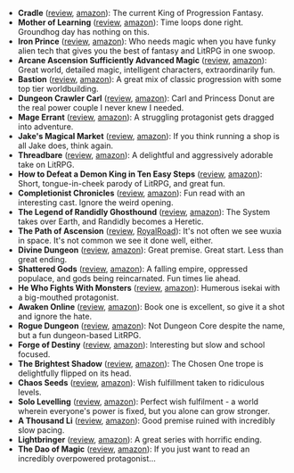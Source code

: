* **Cradle** ([review](https://cosmiccoding.com.au/reviews/cradle), [amazon](https://cosmiccoding.com.auhttps://www.amazon.com/Cradle-Foundation-Collected-Book-ebook/dp/B076G8DVN6)): The current King of Progression Fantasy.
* **Mother of Learning** ([review](https://cosmiccoding.com.au/reviews/mol), [amazon](https://cosmiccoding.com.auhttps://www.amazon.com/dp/B09M2R6QLF)): Time loops done right. Groundhog day has nothing on this.
* **Iron Prince** ([review](https://cosmiccoding.com.au/reviews/iron_prince), [amazon](https://cosmiccoding.com.auhttps://www.amazon.com/Iron-Prince-Warformed-Stormweaver-Book-ebook/dp/B08KGT4CLQ)): Who needs magic when you have funky alien tech that gives you  the best of fantasy and LitRPG in one swoop.
* **Arcane Ascension Sufficiently Advanced Magic** ([review](https://cosmiccoding.com.au/reviews/arcane_ascension), [amazon](https://cosmiccoding.com.auhttps://www.amazon.com/gp/product/B06XBFD7CB)): Great world, detailed magic, intelligent characters, extraordinarily fun.
* **Bastion** ([review](https://cosmiccoding.com.au/reviews/bastion), [amazon](https://cosmiccoding.com.auhttps://www.amazon.com/Bastion-Immortal-Great-Souls-Book-ebook/dp/B09KNXZZR5)): A great mix of classic progression with some top tier worldbuilding.
* **Dungeon Crawler Carl** ([review](https://cosmiccoding.com.au/reviews/carl), [amazon](https://cosmiccoding.com.auhttps://www.amazon.com/Dungeon-Crawler-Carl-Gamelit-Adventure-ebook/dp/B08BKGYQXW)): Carl and Princess Donut are the real power couple I never knew I needed.
* **Mage Errant** ([review](https://cosmiccoding.com.au/reviews/mage_errant), [amazon](https://cosmiccoding.com.auhttps://www.amazon.com/Into-Labyrinth-Mage-Errant-Book-ebook/dp/B07J675X2C)): A struggling protagonist gets dragged into adventure.
* **Jake's Magical Market** ([review](https://cosmiccoding.com.au/reviews/jmm), [amazon](https://cosmiccoding.com.auhttps://www.amazon.com/Jakes-Magical-Market-J-R-Mathews-ebook/dp/B09HWX11N9)): If you think running a shop is all Jake does, think again.
* **Threadbare** ([review](https://cosmiccoding.com.au/reviews/threadbare), [amazon](https://cosmiccoding.com.auhttps://www.amazon.com/Threadbare-Stuff-Nonsense-Andrew-Seiple-ebook/dp/B078KGS4V4)): A delightful and aggressively adorable take on LitRPG.
* **How to Defeat a Demon King in Ten Easy Steps** ([review](https://cosmiccoding.com.au/reviews/ten_steps), [amazon](https://cosmiccoding.com.auhttps://www.amazon.com/Defeat-Demon-King-Easy-Steps/dp/B086R4N2YC)): Short, tongue-in-cheek parody of LitRPG, and great fun.
* **Completionist Chronicles** ([review](https://cosmiccoding.com.au/reviews/cc), [amazon](https://cosmiccoding.com.auhttps://www.amazon.com/Ritualist-Completionist-Chronicles-Book-1-ebook/dp/B07B27XQLF)): Fun read with an interesting cast. Ignore the weird opening.
* **The Legend of Randidly Ghosthound** ([review](https://cosmiccoding.com.au/reviews/ghosthound), [amazon](https://cosmiccoding.com.auhttps://www.amazon.com/Legend-Randidly-Ghosthound-LitRPG-Adventure-ebook/dp/B09BNSH5KG)): The System takes over Earth, and Randidly becomes a Heretic.
* **The Path of Ascension** ([review](https://cosmiccoding.com.au/reviews/path_ascension), [RoyalRoad](https://cosmiccoding.com.auhttps://www.royalroad.com/fiction/40920/the-path-of-ascension)): It's not often we see wuxia in space. It's not common we see it done well, either.
* **Divine Dungeon** ([review](https://cosmiccoding.com.au/reviews/divine_dungeon), [amazon](https://cosmiccoding.com.auhttps://www.amazon.com/Divine-Dungeon-Complete-GameLit-Fantasy-ebook/dp/B084RD9N97)): Great premise. Great start. Less than great ending.
* **Shattered Gods** ([review](https://cosmiccoding.com.au/reviews/shattered_gods), [amazon](https://cosmiccoding.com.auhttps://www.amazon.com/Shattered-Gods-Epic-Fantasy-Progression-ebook/dp/B091QCZ75X)): A falling empire, oppressed populace, and gods being reincarnated. Fun times lie ahead.
* **He Who Fights With Monsters** ([review](https://cosmiccoding.com.au/reviews/hwfwm), [amazon](https://cosmiccoding.com.auhttps://www.amazon.com/He-Who-Fights-Monsters-Adventure-ebook/dp/B08WCT9W26)): Humerous isekai with a big-mouthed protagonist.
* **Awaken Online** ([review](https://cosmiccoding.com.au/reviews/awaken), [amazon](https://cosmiccoding.com.auhttps://www.amazon.com/dp/B074CC5NDX)): Book one is excellent, so give it a shot and ignore the hate.
* **Rogue Dungeon** ([review](https://cosmiccoding.com.au/reviews/rogue_dungeon), [amazon](https://cosmiccoding.com.auhttps://www.amazon.com/Rogue-Dungeon-litRPG-Adventure-Book-ebook/dp/B07FKYZFYD)): Not Dungeon Core despite the name, but a fun dungeon-based LitRPG.
* **Forge of Destiny** ([review](https://cosmiccoding.com.au/reviews/forge_destiny), [amazon](https://cosmiccoding.com.auhttps://www.amazon.com/Forge-Destiny-1-Yrsillar-ebook/dp/B08P8175Z1)): Interesting but slow and school focused.
* **The Brightest Shadow** ([review](https://cosmiccoding.com.au/reviews/brightest_shadow), [amazon](https://cosmiccoding.com.auhttps://www.amazon.com/Brightest-Shadow-Sarah-Lin-ebook/dp/B0856ZMG9Z)): The Chosen One trope is delightfully flipped on its head.
* **Chaos Seeds** ([review](https://cosmiccoding.com.au/reviews/land), [amazon](https://cosmiccoding.com.auhttps://www.amazon.com/Land-Founding-LitRPG-Chaos-Seeds-ebook/dp/B0172GEB68)): Wish fulfillment taken to ridiculous levels.
* **Solo Levelling** ([review](https://cosmiccoding.com.au/reviews/solo_levelling), [amazon](https://cosmiccoding.com.auhttps://www.amazon.com/Solo-Leveling-Vol-1-Novel/dp/B096YCZLTL)): Perfect wish fulfilment - a world wherein everyone's power is fixed, but you alone can grow stronger.
* **A Thousand Li** ([review](https://cosmiccoding.com.au/reviews/thousand_li), [amazon](https://cosmiccoding.com.auhttps://www.amazon.co.uk/gp/product/B07PKGSDDQ)): Good premise ruined with incredibly slow pacing.
* **Lightbringer** ([review](https://cosmiccoding.com.au/reviews/lightbringer), [amazon](https://cosmiccoding.com.auhttps://www.amazon.co.uk/Black-Prism-Book-Lightbringer/dp/1841499048)): A great series with horrific ending.
* **The Dao of Magic** ([review](https://cosmiccoding.com.au/reviews/dao_of_magic), [amazon](https://cosmiccoding.com.auhttps://www.amazon.com/Dao-Magic-Book-I-ebook/dp/B07HM1YJ9Y)): If you just want to read an incredibly overpowered protagonist...